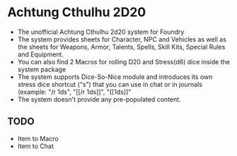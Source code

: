 # Achtung Cthulhu 2D20

- The unofficial Achtung Cthulhu 2d20 system for Foundry
- The system provides sheets for Character, NPC and Vehicles as well as the sheets for Weapons, Armor, Talents, Spells, Skill Kits, Special Rules and Equipment.
- You can also find 2 Macros for rolling D20 and Stress(d6) dice inside the system package
- The system supports Dice-So-Nice module and introduces its own stress dice shortcut ("s") that you can use in chat or in journals (example: "/r 1ds", "[[/r 1ds]]", "[[1ds]]"
- The system doesn't provide any pre-populated content.

## TODO
- Item to Macro
- Item to Chat
